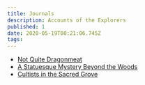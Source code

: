 ```yaml
---
title: Journals
description: Accounts of the Explorers
published: 1
date: 2020-05-19T00:21:06.745Z
tags: 
---
```


* [Not Quite Dragonmeat](/journals/2020-05-18)
* [A Statuesque Mystery Beyond the Woods](/journals/2020-05-15)
* [Cultists in the Sacred Grove](/journals/2020-05-11)